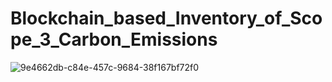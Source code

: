 # Blockchain_based_Inventory_of_Scope_3_Carbon_Emissions
![9e4662db-c84e-457c-9684-38f167bf72f0](https://user-images.githubusercontent.com/74814435/233961389-4f5dc7e5-0aca-42dc-8650-fac5ef2774d8.png)
